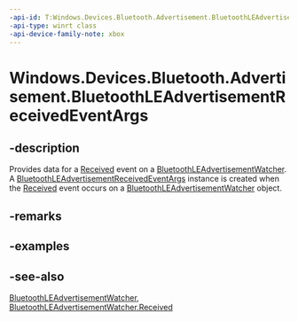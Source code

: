 ```yaml
---
-api-id: T:Windows.Devices.Bluetooth.Advertisement.BluetoothLEAdvertisementReceivedEventArgs
-api-type: winrt class
-api-device-family-note: xbox
---
```


<!-- Class syntax.
public class BluetoothLEAdvertisementReceivedEventArgs : Windows.Devices.Bluetooth.Advertisement.IBluetoothLEAdvertisementReceivedEventArgs
-->

# Windows.Devices.Bluetooth.Advertisement.BluetoothLEAdvertisementReceivedEventArgs

## -description
Provides data for a [Received](bluetoothleadvertisementwatcher_received.md) event on a [BluetoothLEAdvertisementWatcher](bluetoothleadvertisementwatcher.md). A [BluetoothLEAdvertisementReceivedEventArgs](bluetoothleadvertisementreceivedeventargs.md) instance is created when the [Received](bluetoothleadvertisementwatcher_received.md) event occurs on a [BluetoothLEAdvertisementWatcher](bluetoothleadvertisementwatcher.md) object.

## -remarks

## -examples

## -see-also
[BluetoothLEAdvertisementWatcher](bluetoothleadvertisementwatcher.md), [BluetoothLEAdvertisementWatcher.Received](bluetoothleadvertisementwatcher_received.md)